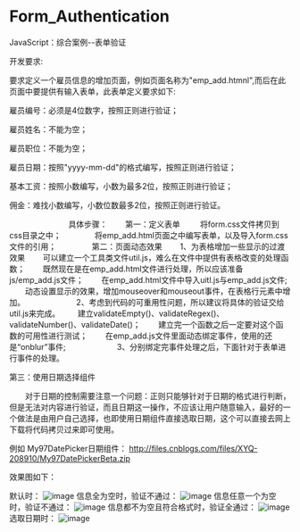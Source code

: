 # Form_Authentication
JavaScript：综合案例--表单验证

开发要求:

要求定义一个雇员信息的增加页面，例如页面名称为"emp_add.htmnl",而后在此页面中要提供有输入表单，此表单定义要求如下: 

雇员编号：必须是4位数字，按照正则进行验证；

雇员姓名：不能为空；

雇员职位：不能为空；

雇员日期：按照"yyyy-mm-dd"的格式编写，按照正则进行验证；

基本工资：按照小数编写，小数为最多2位，按照正则进行验证；

佣金：难找小数编写，小数位数最多2位，按照正则进行验证。

　　
　　　　　
具体步骤：
　　第一：定义表单 
　　    将form.css文件拷贝到css目录之中；
　　　　将emp_add.html页面之中编写表单，以及导入form.css文件的引用；
　　　　
第二：页面动态效果
　　1、为表格增加一些显示的过渡效果
　　可以建立一个工具类文件util.js，难么在文件中提供有表格改变的处理函数；
　　既然现在是在emp_add.html文件进行处理，所以应该准备js/emp_add.js文件；
　　在emp_add.html文件中导入uitl.js与emp_add.js文件;
　　动态设置显示的效果，增加mouseover和mouseout事件，在表格行元素中增加。
　　　　
　　2、考虑到代码的可重用性问题，所以建议将具体的验证交给util.js来完成。
　　建立validateEmpty()、validateRegex()、validateNumber()、validateDate()；
　　建立完一个函数之后一定要对这个函数的可用性进行测试；
　　在emp_add.js文件里面动态绑定事件，使用的还是“onblur”事件;
　　　　
　　3、分别绑定完事件处理之后，下面针对于表单进行事件的处理。

第三：使用日期选择组件

　　对于日期的控制需要注意一个问题：正则只能够针对于日期的格式进行判断，但是无法对内容进行验证，而且日期这一操作，不应该让用户随意输入，最好的一个做法是由用户自己选择，也即使用日期组件直接选取日期，这个可以直接去网上下载将代码拷贝过来即可使用。
　　

例如 My97DatePicker日期组件： http://files.cnblogs.com/files/XYQ-208910/My97DatePickerBeta.zip

效果图如下：

默认时：
![image](https:/github.com/xiayuanquan/Form_Authentication/blob/master/screenshots/10.png)
信息全为空时，验证不通过：
![image](https:/github.com/xiayuanquan/Form_Authentication/blob/master/screenshots/11.png)
信息任意一个为空时，验证不通过：
![image](https:/github.com/xiayuanquan/Form_Authentication/blob/master/screenshots/14.png)
信息都不为空且符合格式时，验证全通过：
![image](https:/github.com/xiayuanquan/Form_Authentication/blob/master/screenshots/13.png)
选取日期时：
![image](https:/github.com/xiayuanquan/Form_Authentication/blob/master/screenshots/12.png)
